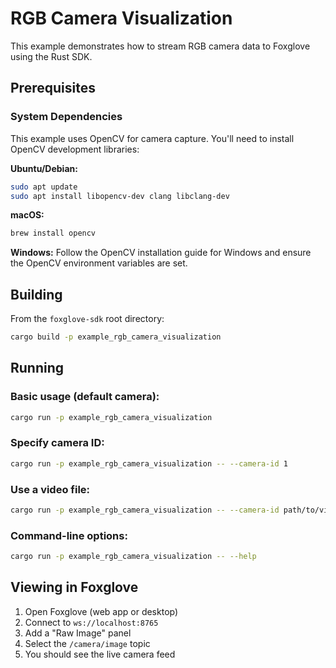 # RGB Camera Visualization

This example demonstrates how to stream RGB camera data to Foxglove using the Rust SDK.

## Prerequisites

### System Dependencies

This example uses OpenCV for camera capture. You'll need to install OpenCV development libraries:

**Ubuntu/Debian:**
```bash
sudo apt update
sudo apt install libopencv-dev clang libclang-dev
```

**macOS:**
```bash
brew install opencv
```

**Windows:**
Follow the OpenCV installation guide for Windows and ensure the OpenCV environment variables are set.

## Building

From the `foxglove-sdk` root directory:

```bash
cargo build -p example_rgb_camera_visualization
```

## Running

### Basic usage (default camera):
```bash
cargo run -p example_rgb_camera_visualization
```

### Specify camera ID:
```bash
cargo run -p example_rgb_camera_visualization -- --camera-id 1
```

### Use a video file:
```bash
cargo run -p example_rgb_camera_visualization -- --camera-id path/to/video.mp4
```

### Command-line options:
```bash
cargo run -p example_rgb_camera_visualization -- --help
```

## Viewing in Foxglove

1. Open Foxglove (web app or desktop)
2. Connect to `ws://localhost:8765`
3. Add a "Raw Image" panel
4. Select the `/camera/image` topic
5. You should see the live camera feed
